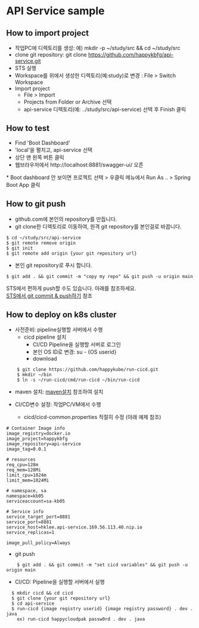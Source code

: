 # API Service sample 

## How to import project 
- 작업PC에 디렉토리를 생성: 
  예) mkdir -p \~/study/src && cd ~/study/src
- clone git repository: git clone https://github.com/happykbfg/api-service.git 
- STS 실행 
- Workspace를 위에서 생성한 디렉토리(예:study)로 변경 : File > Switch Workspace
- Import project 
  - File > Import 
  - Projects from Folder or Archive 선택
  - api-service 디렉토리(예: ../study/src/api-service) 선택 후 Finish 클릭 

## How to test
- Find 'Boot Dashboard' 
- 'local'을 펼치고, api-service 선택 
- 상단 맨 왼쪽 버튼 클릭 
- 웹브라우저에서 http://localhost:8881/swagger-ui/ 오픈 

\* Boot dashboard 안 보이면 프로젝트 선택 > 우클릭 메뉴에서 Run As .. > Spring Boot App 클릭 

## How to git push 
- github.com에 본인의 repository를 만듭니다.   
- git clone한 디렉토리로 이동하여, 원격 git repository를 본인걸로 바꿉니다. 

```
$ cd ~/study/src/api-service
$ git remote remove origin
$ git init 
$ git remote add origin {your git repository url}
```

- 본인 git repository로 푸시 합니다.  

```
$ git add . && git commit -m "copy my repo" && git push -u origin main
```

STS에서 편하게 push할 수도 있습니다. 아래를 참조하세요.   
[STS에서 git commit & push하기](https://happycloud-lee.tistory.com/194?category=832250) 참조

## How to deploy on k8s cluster
- 사전준비: pipeline실행할 서버에서 수행 
  - cicd pipeline 설치
    - CI/CD Pipeline을 실행할 서버로 로그인 
    - 본인 OS ID로 변경: su - {OS userid}
    - download
    
```
    $ git clone https://github.com/happykube/run-cicd.git
    $ mkdir ~/bin
    $ ln -s ~/run-cicd/cmd/run-cicd ~/bin/run-cicd
```
    
  - maven 설치: [maven설치](https://happycloud-lee.tistory.com/186?category=902419) 참조하여 설치 

- CI/CD변수 설정: 작업PC/VM에서 수행
  - cicd/cicd-common.properties 적절히 수정 (아래 예제 참조)

```
# Container Image info
image_registry=docker.io
image_project=happykbfg
image_repository=api-service
image_tag=0.0.1

# resources
req_cpu=128m
req_mem=128Mi
limit_cpu=1024m
limit_mem=1024Mi

# namespace, sa
namespace=kb05
serviceaccount=sa-kb05

# Service info
service_target_port=8881
service_port=8881
service_host=hklee.api-service.169.56.113.40.nip.io
service_replicas=1

image_pull_policy=Always
```

  - git push   

```  
    $ git add . && git commit -m "set cicd variables" && git push -u origin main   
```
    

- CI/CD: Pipeline을 실행할 서버에서 실행 

```
  $ mkdir cicd && cd cicd 
  $ git clone {your git repository url}
  $ cd api-service 
  $ run-cicd {image registry userid} {image registry password} . dev . java 
    ex) run-cicd happycloudpak passw0rd . dev . java 
```
